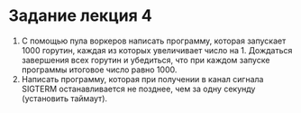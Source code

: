 # Задание лекция 4
1. С помощью пула воркеров написать программу, которая запускает 1000 горутин, каждая из
   которых увеличивает число на 1. Дождаться завершения всех горутин и убедиться, что при
   каждом запуске программы итоговое число равно 1000.
2. Написать программу, которая при получении в канал сигнала SIGTERM останавливается не
   позднее, чем за одну секунду (установить таймаут).